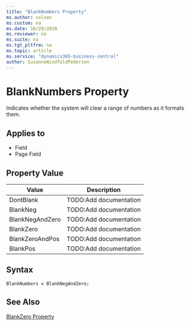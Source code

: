 ```yaml
---
title: "BlankNumbers Property"
ms.author: solsen
ms.custom: na
ms.date: 10/29/2020
ms.reviewer: na
ms.suite: na
ms.tgt_pltfrm: na
ms.topic: article
ms.service: "dynamics365-business-central"
author: SusanneWindfeldPedersen
---
```

[//]: # (START>DO_NOT_EDIT)
[//]: # (IMPORTANT:Do not edit any of the content between here and the END>DO_NOT_EDIT.)
[//]: # (Any modifications should be made in the .xml files in the ModernDev repo.)
# BlankNumbers Property
Indicates whether the system will clear a range of numbers as it formats them.

## Applies to
-   Field
-   Page Field

## Property Value

|Value|Description|
|-----------|---------------------------------------|
|DontBlank|TODO:Add documentation|
|BlankNeg|TODO:Add documentation|
|BlankNegAndZero|TODO:Add documentation|
|BlankZero|TODO:Add documentation|
|BlankZeroAndPos|TODO:Add documentation|
|BlankPos|TODO:Add documentation|
[//]: # (IMPORTANT: END>DO_NOT_EDIT)
## Syntax  
```AL
BlankNumbers = BlankNegAndZero;
```

## See Also  
 [BlankZero Property](devenv-blankzero-property.md)